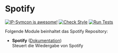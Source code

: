 # Spotify

[![IP-Symcon is awesome!](https://img.shields.io/badge/IP--Symcon-5.3-blue.svg)](https://www.symcon.de)
[![Check Style](https://github.com/DrNiels/SymconSpotify/workflows/Check%20Style/badge.svg)](https://github.com/DrNiels/SymconSpotify/actions)
[![Run Tests](https://github.com/DrNiels/SymconSpotify/workflows/Run%20Tests/badge.svg)](https://github.com/DrNiels/SymconSpotify/actions)

Folgende Module beinhaltet das Spotify Repository:

- __Spotify__ ([Dokumentation](Spotify))  
	Steuert die Wiedergabe von Spotify

